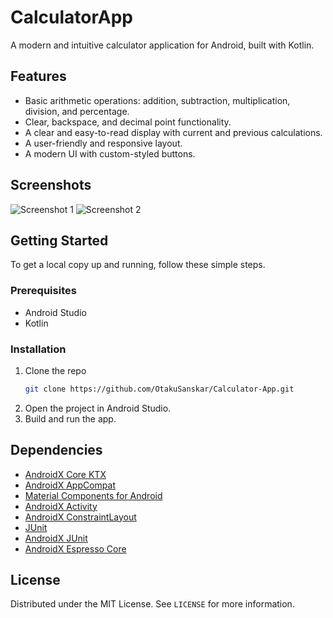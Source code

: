 # CalculatorApp

A modern and intuitive calculator application for Android, built with Kotlin.

## Features

*   Basic arithmetic operations: addition, subtraction, multiplication, division, and percentage.
*   Clear, backspace, and decimal point functionality.
*   A clear and easy-to-read display with current and previous calculations.
*   A user-friendly and responsive layout.
*   A modern UI with custom-styled buttons.

## Screenshots

![Screenshot 1](https://drive.google.com/file/d/1JifFgsdc6fSjhAMLbAVsYXZDXHajeyRm/view?usp=sharing)
![Screenshot 2](https://drive.google.com/file/d/1D80mHoIzP5JYsELRyhPUNA0D4CRjSd6/view?usp=sharing)

## Getting Started

To get a local copy up and running, follow these simple steps.

### Prerequisites

*   Android Studio
*   Kotlin

### Installation

1.  Clone the repo
    ```sh
    git clone https://github.com/OtakuSanskar/Calculator-App.git
    ```
2.  Open the project in Android Studio.
3.  Build and run the app.

## Dependencies

*   [AndroidX Core KTX](https://developer.android.com/kotlin/ktx)
*   [AndroidX AppCompat](https://developer.android.com/jetpack/androidx/releases/appcompat)
*   [Material Components for Android](https://material.io/develop/android/docs/getting-started)
*   [AndroidX Activity](https://developer.android.com/jetpack/androidx/releases/activity)
*   [AndroidX ConstraintLayout](https://developer.android.com/jetpack/androidx/releases/constraintlayout)
*   [JUnit](https://junit.org/junit5/)
*   [AndroidX JUnit](https://developer.android.com/training/testing/junit-runner)
*   [AndroidX Espresso Core](https://developer.android.com/training/testing/espresso)

## License

Distributed under the MIT License. See `LICENSE` for more information.
